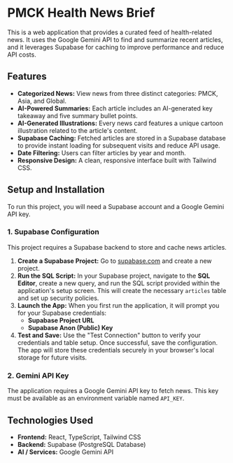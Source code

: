 # PMCK Health News Brief

This is a web application that provides a curated feed of health-related news. It uses the Google Gemini API to find and summarize recent articles, and it leverages Supabase for caching to improve performance and reduce API costs.

## Features

- **Categorized News:** View news from three distinct categories: PMCK, Asia, and Global.
- **AI-Powered Summaries:** Each article includes an AI-generated key takeaway and five summary bullet points.
- **AI-Generated Illustrations:** Every news card features a unique cartoon illustration related to the article's content.
- **Supabase Caching:** Fetched articles are stored in a Supabase database to provide instant loading for subsequent visits and reduce API usage.
- **Date Filtering:** Users can filter articles by year and month.
- **Responsive Design:** A clean, responsive interface built with Tailwind CSS.

## Setup and Installation

To run this project, you will need a Supabase account and a Google Gemini API key.

### 1. Supabase Configuration

This project requires a Supabase backend to store and cache news articles.

1.  **Create a Supabase Project:** Go to [supabase.com](https://supabase.com) and create a new project.
2.  **Run the SQL Script:** In your Supabase project, navigate to the **SQL Editor**, create a new query, and run the SQL script provided within the application's setup screen. This will create the necessary `articles` table and set up security policies.
3.  **Launch the App:** When you first run the application, it will prompt you for your Supabase credentials:
    - **Supabase Project URL**
    - **Supabase Anon (Public) Key**
4.  **Test and Save:** Use the "Test Connection" button to verify your credentials and table setup. Once successful, save the configuration. The app will store these credentials securely in your browser's local storage for future visits.

### 2. Gemini API Key

The application requires a Google Gemini API key to fetch news. This key must be available as an environment variable named `API_KEY`.

## Technologies Used

- **Frontend:** React, TypeScript, Tailwind CSS
- **Backend:** Supabase (PostgreSQL Database)
- **AI / Services:** Google Gemini API
